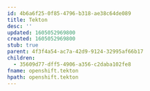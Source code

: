 ```yaml
---
id: 4b6a6f25-0f85-4796-b318-ae38c64de089
title: Tekton
desc: ''
updated: 1605052969800
created: 1605052969800
stub: true
parent: 4f3f4a54-ac7a-42d9-9124-32995af66b17
children:
  - 35609d77-dff5-4906-a356-c2daba102fe8
fname: openshift.tekton
hpath: openshift.tekton
---
```



